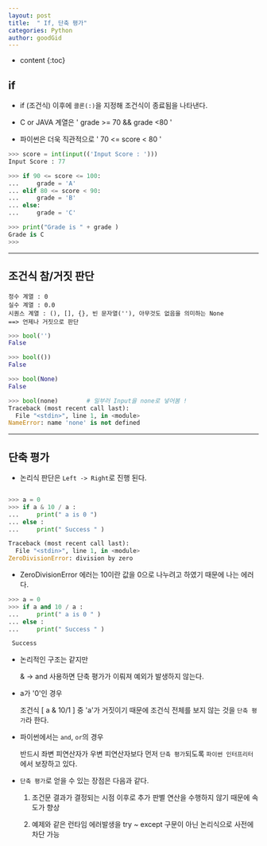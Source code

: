 ```yaml
---
layout: post
title:  " If, 단축 평가"
categories: Python
author: goodGid
---
```

* content
{:toc}


## if

* if (조건식) 이후에 `콜론(:)`을 지정해 조건식이 종료됨을 나타낸다.

* C or JAVA 계열은 ' grade >= 70 && grade <80 ' 

* 파이썬은 더욱 직관적으로 ' 70 <= score < 80 '

``` python
>>> score = int(input(('Input Score : ')))
Input Score : 77

>>> if 90 <= score <= 100:
...     grade = 'A'
... elif 80 <= score < 90:
...     grade = 'B'
... else:
...     grade = 'C'

>>> print("Grade is " + grade )
Grade is C
>>> 
```


--- 

## 조건식 참/거짓 판단

```
정수 계열 : 0
실수 계열 : 0.0
시퀀스 계열 : (), [], {}, 빈 문자열(''), 아무것도 없음을 의미하는 None
==> 언제나 거짓으로 판단
```

``` python
>>> bool('')
False

>>> bool(())
False

>>> bool(None)
False

>>> bool(none)        # 일부러 Input을 none로 넣어봄 ! 
Traceback (most recent call last):
  File "<stdin>", line 1, in <module>
NameError: name 'none' is not defined
```


---
## 단축 평가

* 논리식 판단은 `Left -> Right`로 진행 된다.

``` python

>>> a = 0 
>>> if a & 10 / a :
...     print(" a is 0 ")
... else :
...     print(" Success " )

Traceback (most recent call last):
  File "<stdin>", line 1, in <module>
ZeroDivisionError: division by zero

```

* ZeroDivisionError 에러는 10이란 값을 0으로 나누려고 하였기 때문에 나는 에러다.

``` python
>>> a = 0
>>> if a and 10 / a :
...     print(" a is 0 " )
... else :
...     print(" Success " )

 Success 

```

* 논리적인 구조는 같지만 

  & -> and 사용하면 단축 평가가 이뤄져 예외가 발생하지 않는다.

* a가 '0'인 경우 

  조건식 [ a & 10/1 ] 중 'a'가 거짓이기 때문에 조건식 전체를 보지 않는 것을 `단축 평가`라 한다.

* 파이썬에서는 `and`, `or`의 경우 

  반드시 좌변 피연산자가 우변 피연산자보다 먼저 `단축 평가`되도록 `파이썬 인터프리터`에서 보장하고 있다.

* `단축 평가`로 얻을 수 있는 장점은 다음과 같다.

  1. 조건문 결과가 결정되는 시점 이후로 추가 판별 연산을 수행하지 않기 때문에 속도가 향상

  2. 예제와 같은 런타임 에러발생을 try ~ except 구문이 아닌 논리식으로 사전에 차단 가능
